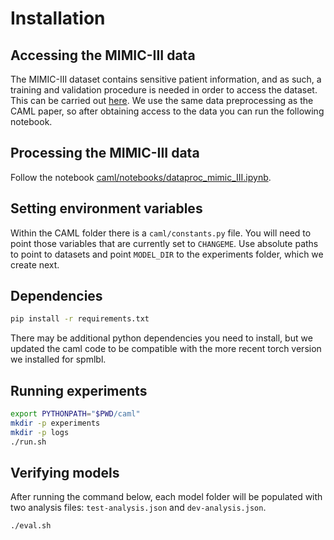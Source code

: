 # Installation

## Accessing the MIMIC-III data
The MIMIC-III dataset contains sensitive patient information, and as such, a training and validation procedure is needed in order to access the dataset. This can be carried out [here](https://mimic.mit.edu/docs/gettingstarted/).
We use the same data preprocessing as the CAML paper, so after obtaining access to the data you can run the following notebook.

## Processing the MIMIC-III data

Follow the notebook [caml/notebooks/dataproc_mimic_III.ipynb](caml/notebooks/dataproc_mimic_III.ipynb).

## Setting environment variables
Within the CAML folder there is a `caml/constants.py` file.
You will need to point those variables that are currently set to `CHANGEME`.
Use absolute paths to point to datasets and point `MODEL_DIR` to the experiments folder, which we create next.

## Dependencies

```bash
pip install -r requirements.txt
```
There may be additional python dependencies you need to install, but we updated the caml code to be compatible with the more recent torch version we installed for spmlbl.

## Running experiments
```bash
export PYTHONPATH="$PWD/caml"
mkdir -p experiments
mkdir -p logs
./run.sh
```

## Verifying models

After running the command below, each model folder will be populated with two analysis files: `test-analysis.json` and `dev-analysis.json`.
```bash
./eval.sh
```
